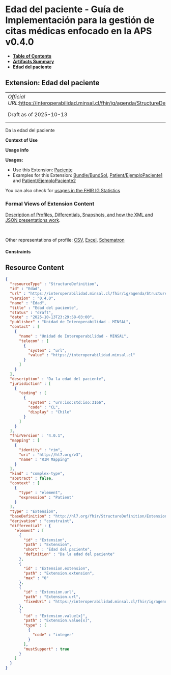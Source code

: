 # Edad del paciente - Guía de Implementación para la gestión de citas médicas enfocado en la APS v0.4.0

* [**Table of Contents**](toc.md)
* [**Artifacts Summary**](artifacts.md)
* **Edad del paciente**

## Extension: Edad del paciente 

| | |
| :--- | :--- |
| *Official URL*:https://interoperabilidad.minsal.cl/fhir/ig/agenda/StructureDefinition/Edad | *Version*:0.4.0 |
| Draft as of 2025-10-13 | *Computable Name*:Edad |

Da la edad del paciente

**Context of Use**

**Usage info**

**Usages:**

* Use this Extension: [Paciente](StructureDefinition-PacienteAgenda.md)
* Examples for this Extension: [Bundle/BundSol](Bundle-BundSol.md), [Patient/EjemploPaciente1](Patient-EjemploPaciente1.md) and [Patient/EjemploPaciente2](Patient-EjemploPaciente2.md)

You can also check for [usages in the FHIR IG Statistics](https://packages2.fhir.org/xig/hl7.fhir.cl.agenda|current/StructureDefinition/Edad)

### Formal Views of Extension Content

 [Description of Profiles, Differentials, Snapshots, and how the XML and JSON presentations work](http://build.fhir.org/ig/FHIR/ig-guidance/readingIgs.html#structure-definitions). 

 

Other representations of profile: [CSV](StructureDefinition-Edad.csv), [Excel](StructureDefinition-Edad.xlsx), [Schematron](StructureDefinition-Edad.sch) 

#### Constraints



## Resource Content

```json
{
  "resourceType" : "StructureDefinition",
  "id" : "Edad",
  "url" : "https://interoperabilidad.minsal.cl/fhir/ig/agenda/StructureDefinition/Edad",
  "version" : "0.4.0",
  "name" : "Edad",
  "title" : "Edad del paciente",
  "status" : "draft",
  "date" : "2025-10-13T23:29:58-03:00",
  "publisher" : "Unidad de Interoperabilidad - MINSAL",
  "contact" : [
    {
      "name" : "Unidad de Interoperabilidad - MINSAL",
      "telecom" : [
        {
          "system" : "url",
          "value" : "https://interoperabilidad.minsal.cl"
        }
      ]
    }
  ],
  "description" : "Da la edad del paciente",
  "jurisdiction" : [
    {
      "coding" : [
        {
          "system" : "urn:iso:std:iso:3166",
          "code" : "CL",
          "display" : "Chile"
        }
      ]
    }
  ],
  "fhirVersion" : "4.0.1",
  "mapping" : [
    {
      "identity" : "rim",
      "uri" : "http://hl7.org/v3",
      "name" : "RIM Mapping"
    }
  ],
  "kind" : "complex-type",
  "abstract" : false,
  "context" : [
    {
      "type" : "element",
      "expression" : "Patient"
    }
  ],
  "type" : "Extension",
  "baseDefinition" : "http://hl7.org/fhir/StructureDefinition/Extension",
  "derivation" : "constraint",
  "differential" : {
    "element" : [
      {
        "id" : "Extension",
        "path" : "Extension",
        "short" : "Edad del paciente",
        "definition" : "Da la edad del paciente"
      },
      {
        "id" : "Extension.extension",
        "path" : "Extension.extension",
        "max" : "0"
      },
      {
        "id" : "Extension.url",
        "path" : "Extension.url",
        "fixedUri" : "https://interoperabilidad.minsal.cl/fhir/ig/agenda/StructureDefinition/Edad"
      },
      {
        "id" : "Extension.value[x]",
        "path" : "Extension.value[x]",
        "type" : [
          {
            "code" : "integer"
          }
        ],
        "mustSupport" : true
      }
    ]
  }
}

```
